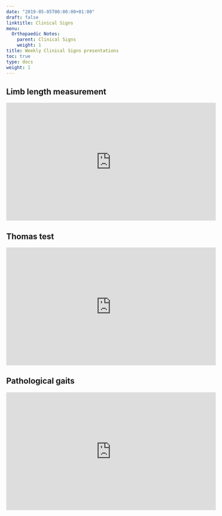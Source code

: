 ```yaml
---
date: "2019-05-05T00:00:00+01:00"
draft: false
linktitle: Clinical Signs
menu:
  Orthopaedic Notes:
    parent: Clinical Signs
    weight: 1
title: Weekly Clinical Signs presentations
toc: true
type: docs
weight: 1
---
```

## Limb length measurement

<iframe width="560" height="315" src="https://www.youtube.com/embed/mo16LIKC6Q4" frameborder="0" allow="accelerometer; autoplay; clipboard-write; encrypted-media; gyroscope; picture-in-picture" allowfullscreen></iframe>

## Thomas test

<iframe width="560" height="315" src="https://www.youtube.com/embed/2eecqdXoyw4" frameborder="0" allow="accelerometer; autoplay; clipboard-write; encrypted-media; gyroscope; picture-in-picture" allowfullscreen></iframe>

## Pathological gaits

<iframe width="560" height="315" src="https://www.youtube.com/embed/gsRKM8QiHdo" frameborder="0" allow="accelerometer; autoplay; clipboard-write; encrypted-media; gyroscope; picture-in-picture" allowfullscreen></iframe>